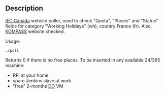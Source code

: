 Description
-----------
[IEC Canada](http://www.cic.gc.ca/english/work/iec/apply.asp?country=fr&cat=wh) website poller,
used to check "Quota", "Places" and "Status" fields for category "Working Holidays" (wh),
country France (fr). Also, [KOMPASS](https://kompass-iec-eic.international.gc.ca/iecRegistrationClosed-eicInscriptionsFermees?regionCode=FR) website checked.

Usage:

    ./poll

Returns 0 if there is no free places. To be inserted in any available 24/365 machine:

- RPi at your home
- spare Jenkins slave at work
- "free" 2-months [DO](https://www.digitalocean.com/help/referral-program/) VM
